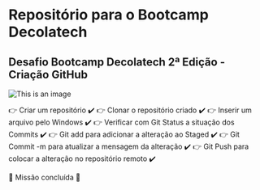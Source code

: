 # Repositório para o Bootcamp Decolatech
## Desafio Bootcamp Decolatech 2ª Edição - Criação GitHub

![This is an image](https://images.unsplash.com/photo-1618401471353-b98afee0b2eb?ixlib=rb-1.2.1&ixid=MnwxMjA3fDB8MHxwaG90by1wYWdlfHx8fGVufDB8fHx8&auto=format&fit=crop&w=1788&q=80)


:point_right: Criar um repositório :heavy_check_mark:
:point_right: Clonar o repositório criado :heavy_check_mark:
:point_right: Inserir um arquivo pelo Windows :heavy_check_mark:
:point_right: Verificar com Git Status a situação dos Commits :heavy_check_mark:
:point_right: Git add para adicionar a alteração ao Staged :heavy_check_mark:
:point_right: Git Commit -m para atualizar a mensagem da alteração :heavy_check_mark:
:point_right: Git Push para colocar a alteração no repositório remoto :heavy_check_mark:

:checkered_flag: Missão concluída :checkered_flag:
